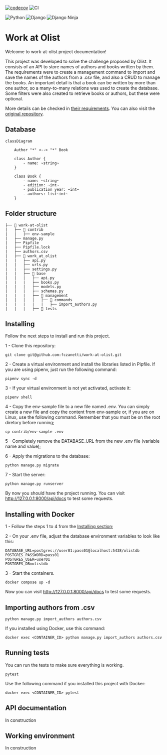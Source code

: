 [![codecov](https://codecov.io/gh/fczanetti/work-at-olist/graph/badge.svg?token=FW6xWklGdj)](https://codecov.io/gh/fczanetti/work-at-olist)
![CI](https://github.com/fczanetti/work-at-olist/actions/workflows/work_01.yml/badge.svg)

![Python](https://img.shields.io/badge/dynamic/json?url=https%3A%2F%2Fraw.githubusercontent.com%2Ffczanetti%2Fwork-at-olist%2Fmain%2FPipfile.lock&query=%24._meta.requires.python_version&label=Python&labelColor=%232b5b84&color=%233d3d3e)
![Django](https://img.shields.io/badge/dynamic/json?url=https%3A%2F%2Fraw.githubusercontent.com%2Ffczanetti%2Fwork-at-olist%2Fmain%2FPipfile.lock&query=%24%5B'default'%5D%5B'django'%5D%5B'version'%5D&label=Django&labelColor=%230c3c26&color=%233d3d3e)
![Django Ninja](https://img.shields.io/badge/dynamic/json?url=https%3A%2F%2Fraw.githubusercontent.com%2Ffczanetti%2Fwork-at-olist%2Fmain%2FPipfile.lock&query=%24%5B'default'%5D%5B'django-ninja'%5D%5B'version'%5D&label=Django%20Ninja&labelColor=%234cae4f&color=%233d3d3e)


# Work at Olist

Welcome to work-at-olist project documentation!

This project was developed to solve the challenge proposed by Olist. It consists of an API to store names of authors and books written by them. The requirements were to create a management command to import and save the names of the authors from a .csv file, and also a CRUD to manage the books. An important detail is that a book can be written by more than one author, so a many-to-many relations was used to create the database. Some filters were also created to retrieve books or authors, but these were optional.

More details can be checked in [their requirements](https://github.com/fczanetti/work-at-olist/blob/main/olist_instructions.md). You can also visit the [original repository](https://github.com/olist/work-at-olist).


## Database

```mermaid
classDiagram

    Author "*" <--> "*" Book

    class Author {
        - name: ~string~
    }

    class Book {
        - name: ~string~
        - edition: ~int~
        - publication year: ~int~
        - authors: list~int~
    }
```


## Folder structure

```
├── 📂 work-at-olist
|   ├── 📂 contrib
|   |   ├── env-sample
|   ├── manage.py
|   ├── Pipfile
|   ├── Pipfile.lock
|   ├── authors.csv
|   ├── 📂 work_at_olist
|   |   ├── api.py
|   |   ├── urls.py
|   |   ├── settings.py
|   |   ├── 📂 base
|   |   |   ├── api.py
|   |   |   ├── books.py
|   |   |   ├── models.py
|   |   |   ├── schemas.py
|   |   |   ├── 📂 management
|   |   |   |   ├── 📂 commands
|   |   |   |   |   ├── import_authors.py
|   |   |   ├── 📂 tests
```


## Installing

Follow the next steps to install and run this project.

1 - Clone this repository:
```
git clone git@github.com:fczanetti/work-at-olist.git
```

2 - Create a virtual environment and install the libraries listed in Pipfile. If you are using pipenv, just run the following command:
```
pipenv sync -d
```

3 - If your virtual environment is not yet activated, activate it:
```
pipenv shell
```

4 - Copy the env-sample file to a new file named .env. You can simply create a new file and copy the content from env-sample or, if you are on Linux, use the following command. Remember that you must be on the root diretory before running;
```
cp contrib/env-sample .env
```

5 - Completely remove the DATABASE_URL from the new .env file (variable name and value);

6 - Apply the migrations to the database:
```
python manage.py migrate
```

7 - Start the server:
```
python manage.py runserver
```

By now you should have the project running. You can visit http://127.0.0.1:8000/api/docs to test some requests.


## Installing with Docker

1 - Follow the steps 1 to 4 from the [Installing section](https://github.com/fczanetti/work-at-olist?tab=readme-ov-file#installing); 

2 - On your .env file, adjust the database environment variables to look like this:

```
DATABASE_URL=postgres://user01:pass01@localhost:5438/olistdb
POSTGRES_PASSWORD=pass01
POSTGRES_USER=user01
POSTGRES_DB=olistdb
```

3 - Start the containers.

```
docker compose up -d
```

Now you can visit http://127.0.0.1:8000/api/docs to test some requests.


## Importing authors from .csv

```
python manage.py import_authors authors.csv
```

If you installed using Docker, use this command:

```
docker exec <CONTAINER_ID> python manage.py import_authors authors.csv
```

## Running tests

You can run the tests to make sure everything is working.

```
pytest
```

Use the following command if you installed this project with Docker:

```
docker exec <CONTAINER_ID> pytest
```


## API documentation

In construction


## Working environment

In construction
